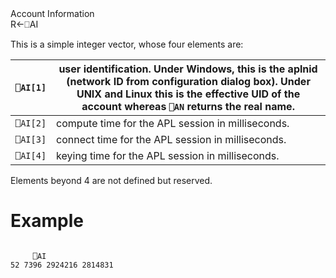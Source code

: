 <div class="heading">
  <div class="name">Account Information</div>
  <div class="command">R←⎕AI</div>
</div>

This is a simple integer vector, whose four elements are:

| `⎕AI[1]` | user identification. Under Windows, this is the aplnid (network ID from configuration dialog box). Under UNIX and Linux this is the **effective** UID of the account whereas `⎕AN` returns the real name. |
| --- | --- |
| `⎕AI[2]` | compute time for the APL session in milliseconds. |
| `⎕AI[3]` | connect time for the APL session in milliseconds. |
| `⎕AI[4]` | keying time for the APL session in milliseconds. |

Elements beyond 4 are not defined but reserved.

# Example
```apl

     ⎕AI
52 7396 2924216 2814831
```

